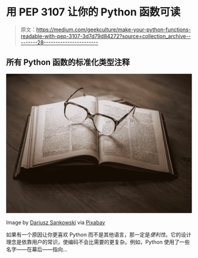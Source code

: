 # 用 PEP 3107 让你的 Python 函数可读

> 原文：<https://medium.com/geekculture/make-your-python-functions-readable-with-pep-3107-3d7d79d84272?source=collection_archive---------28----------------------->

## 所有 Python 函数的标准化类型注释

![](img/c6db5f04ebfa7993dbe6117a076c2299.png)

Image by [Dariusz Sankowski](https://pixabay.com/nl/users/dariuszsankowski-1441456/?utm_source=link-attribution&amp;utm_medium=referral&amp;utm_campaign=image&amp;utm_content=1052010) via [Pixabay](https://pixabay.com/nl/?utm_source=link-attribution&amp;utm_medium=referral&amp;utm_campaign=image&amp;utm_content=1052010)

如果有一个原因让你更喜欢 Python 而不是其他语言，那一定是*便利性*。它的设计理念是依靠用户的常识，使编码不会比需要的更复杂。例如，Python 使用了一些名字——在幕后——指向…